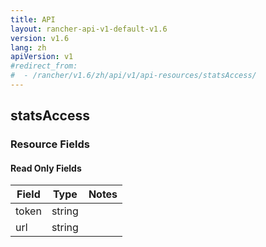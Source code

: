 ```yaml
---
title: API
layout: rancher-api-v1-default-v1.6
version: v1.6
lang: zh
apiVersion: v1
#redirect_from:
#  - /rancher/v1.6/zh/api/v1/api-resources/statsAccess/
---
```


## statsAccess



### Resource Fields


#### Read Only Fields

Field | Type   | Notes
---|---|---
token | string  | 
url | string  | 


<br>
